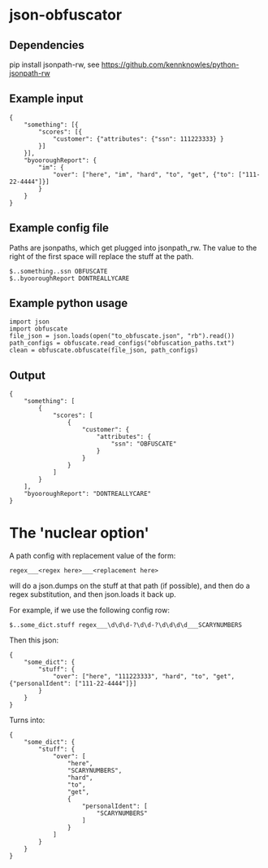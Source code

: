 # json-obfuscator

## Dependencies

pip install jsonpath-rw, see https://github.com/kennknowles/python-jsonpath-rw

## Example input

```
{
    "something": [{
        "scores": [{
            "customer": {"attributes": {"ssn": 111223333} }
        }] 
    }],
    "byooroughReport": {
        "im": {
            "over": ["here", "im", "hard", "to", "get", {"to": ["111-22-4444"]}]
        }
    }
}
```

## Example config file

Paths are jsonpaths, which get plugged into jsonpath_rw.  The value to the right of the first space 
will replace the stuff at the path.

```
$..something..ssn OBFUSCATE
$..byooroughReport DONTREALLYCARE
```

## Example python usage

```
import json
import obfuscate
file_json = json.loads(open("to_obfuscate.json", "rb").read())
path_configs = obfuscate.read_configs("obfuscation_paths.txt")
clean = obfuscate.obfuscate(file_json, path_configs)
```

## Output

```
{
    "something": [
        {
            "scores": [
                {
                    "customer": {
                        "attributes": {
                            "ssn": "OBFUSCATE"
                        }
                    }
                }
            ]
        }
    ],
    "byooroughReport": "DONTREALLYCARE"
}
```

# The 'nuclear option'

A path config with replacement value of the form:

```
regex___<regex here>___<replacement here> 
```

will do a json.dumps on the stuff at that path (if possible), and then do a regex substitution, and then 
json.loads it back up.

For example, if we use the following config row:

```
$..some_dict.stuff regex___\d\d\d-?\d\d-?\d\d\d\d___SCARYNUMBERS
```

Then this json:

```
{
    "some_dict": {
        "stuff": {
            "over": ["here", "111223333", "hard", "to", "get", {"personalIdent": ["111-22-4444"]}]
        }
    }
}
```

Turns into:

```
{
    "some_dict": {
        "stuff": {
            "over": [
                "here",
                "SCARYNUMBERS",
                "hard",
                "to",
                "get",
                {
                    "personalIdent": [
                        "SCARYNUMBERS"
                    ]
                }
            ]
        }
    }
}
```
